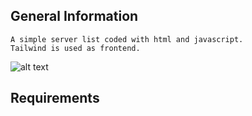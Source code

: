 ## General Information
```
A simple server list coded with html and javascript.
Tailwind is used as frontend.
```

![alt text](https://gcdnb.pbrd.co/images/Oy01SxD6kAEg.png?o=1)

## Requirements
```

```
